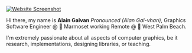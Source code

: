 [![Website Screenshot][website-img]][website-url]

Hi there, my name is **Alain Galvan** *Pronounced (Alan Gal-vhan)*, Graphics Software Engineer @ 🐒 Marmoset working Remote @ 🌴 West Palm Beach.

I'm extremely passionate about all aspects of computer graphics, be it research, implementations, designing libraries, or teaching.

[website-img]: https://alain.xyz/assets/brand/website-screenshot.jpg
[website-url]: https://alain.xyz
